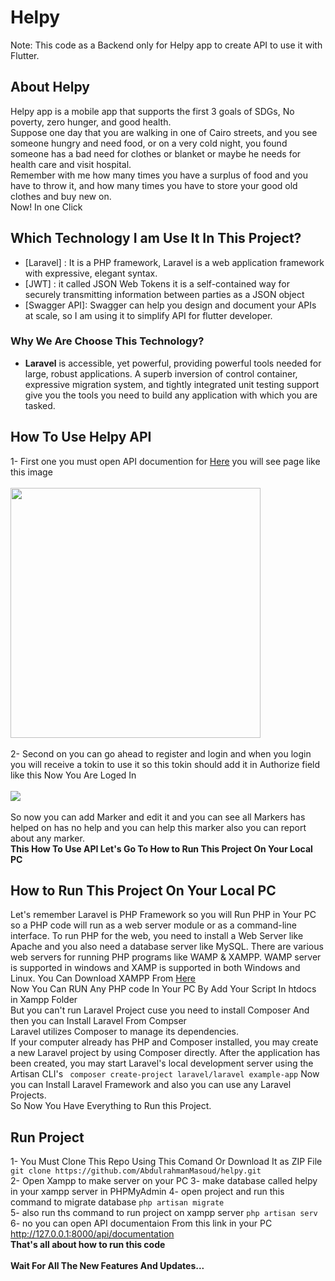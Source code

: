 # Helpy
Note: This code as a Backend only for Helpy app to create API to use it with Flutter.
## About Helpy
Helpy app is a mobile app that supports the first 3 goals of SDGs, No poverty, zero hunger, and good health.<br>
Suppose one day that you are walking in one of Cairo streets, and you see someone hungry and need food, or on a very cold night, you found someone has a bad need for clothes or blanket or maybe he needs for health care and visit hospital.<br>
Remember with me how many times you have a surplus of food and you have to throw it, and how many times you have to store your good old clothes and buy new on.<br>
Now! In one Click

## Which Technology I am Use It In This Project?
* [Laravel]    : It is a PHP framework, Laravel is a web application framework with expressive, elegant syntax.
* [JWT]        : it called JSON Web Tokens  it is a self-contained way for securely transmitting information between parties as a JSON object
* [Swagger API]: Swagger can help you design and document your APIs at scale, so I am using it to simplify API for flutter developer.
### Why We Are Choose This Technology?
* <b>Laravel</b> is accessible, yet powerful, providing powerful tools needed for large, robust applications. A superb inversion of control container, expressive migration system, and tightly integrated unit testing support give you the tools you need to build any application with which you are tasked.

## How To Use Helpy API
1- First one you must open API documention for <a href="http://dsc-helpy.herokuapp.com/api/documentation">Here</a>
you will see page like this image
<br><br><img src="https://i.imgur.com/ynlYG7j.png" width="400px"><br><br>
2- Second on you can go ahead to register and login and when you login you will receive a tokin to use it 
so this tokin should add it in Authorize field like this Now You Are Loged In<br><br>
<img src="https://i.imgur.com/JBywgJB.png"><br><br>
So now you can add Marker and edit  it and you can see all Markers has helped on has no help and you can help this marker also you can report about any marker.
<br>
<b>This How To Use API Let's Go To How to Run This Project On Your Local PC</b>
<br>
## How to Run This Project On Your Local PC <br>
Let's remember Laravel is PHP Framework so you will Run PHP in Your PC
so a PHP code will run as a web server module or as a command-line interface. To run PHP for the web, you need to install a Web Server like Apache and you also need a database server like MySQL. There are various web servers for running PHP programs like WAMP & XAMPP. WAMP server is supported in windows and XAMP is supported in both Windows and Linux. 
You Can Download XAMPP From <a href="https://www.apachefriends.org/download.html">Here</a><br>
Now You Can RUN Any PHP code In Your PC By Add Your Script In htdocs in Xampp Folder
<br> But you can't run Laravel Project cuse you need to install Composer And then you can Install Laravel From Compser <br>
Laravel utilizes Composer to manage its dependencies.
<br>
If your computer already has PHP and Composer installed, you may create a new Laravel project by using Composer directly. After the application has been created, you may start Laravel's local development server using the Artisan CLI's
```  composer create-project laravel/laravel example-app ```
Now you can Install Laravel Framework and also you can use any Laravel Projects. <br>
So Now You Have Everything to Run this Project.

## Run Project
1- You Must Clone This Repo Using This Comand Or Download It as ZIP File
``` git clone https://github.com/AbdulrahmanMasoud/helpy.git ```
<br>
2- Open Xampp to make server on your PC
3- make database called helpy in your xampp server in PHPMyAdmin
4- open project and run this command to migrate database
``` php artisan migrate ``` <br>
5- also run ths command to run project on xampp server
``` php artisan serv ``` <br>
6- no you can open API documentaion From this link in your PC
http://127.0.0.1:8000/api/documentation
<br>
<b>That's all about how to run this code</b>
<br> <br>
<b align="center">Wait For All The New Features And Updates...</b>
